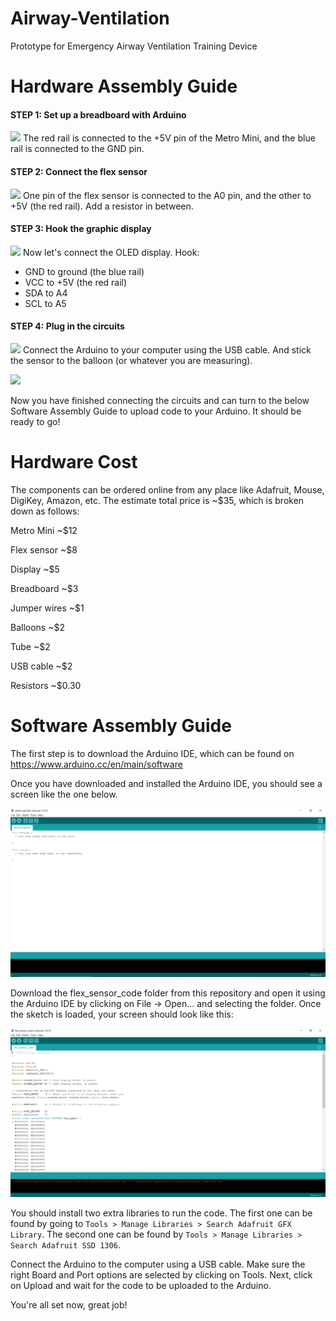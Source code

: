 # Airway-Ventilation
Prototype for Emergency Airway Ventilation Training Device

# Hardware Assembly Guide

#### STEP 1: Set up a breadboard with Arduino
![](./img/arduino.jpeg)
The red rail is connected to the +5V pin of the Metro Mini, and the blue rail is connected to the GND pin.

#### STEP 2: Connect the flex sensor
![](./img/flex.jpeg)
One pin of the flex sensor is connected to the A0 pin, and the other to +5V (the red rail). Add a resistor in between. 

#### STEP 3: Hook the graphic display
![](./img/display.jpeg)
Now let's connect the OLED display. Hook:

* GND to ground (the blue rail)
* VCC to +5V (the red rail)
* SDA to A4
* SCL to A5

#### STEP 4: Plug in the circuits
![](./img/full1.jpeg)
Connect the Arduino to your computer using the USB cable. And stick the sensor to the balloon (or whatever you are measuring).

![](./img/full2.jpeg)

Now you have finished connecting the circuits and can turn to the below Software Assembly Guide to upload code to your Arduino. It should be ready to go!


# Hardware Cost 

The components can be ordered online from any place like Adafruit, Mouse, DigiKey, Amazon, etc. The estimate total price is ~$35,
which is broken down as follows:

Metro Mini ~$12 

Flex sensor ~$8 

Display ~$5

Breadboard ~$3

Jumper wires ~$1

Balloons ~$2 

Tube ~$2

USB cable ~$2

Resistors ~$0.30


# Software Assembly Guide

The first step is to download the Arduino IDE, which can be found on https://www.arduino.cc/en/main/software

Once you have downloaded and installed the Arduino IDE, you should see a screen like the one below. 

![](init_arduino_pic.png)

Download the flex_sensor_code folder from this repository and open it using the Arduino IDE by clicking on File -> Open... and selecting the folder. Once the sketch is loaded, your screen should look like this:

![](loaded_arduino_pic.png)

You should install two extra libraries to run the code. The first one can be found by going to `Tools > Manage Libraries > Search Adafruit GFX Library`. The second one can be found by `Tools > Manage Libraries > Search Adafruit SSD 1306`.

Connect the Arduino to the computer using a USB cable. Make sure the right Board and Port options are selected by clicking on Tools. Next, 
click on Upload and wait for the code to be uploaded to the Arduino. 

You're all set now, great job!
